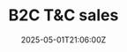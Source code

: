 ---
title: B2C T&C sales
linkTitle: B2C T&C sales
date: '2025-05-01T21:06:00Z'
weight: 1
description: No content
draft: false
ref: b2c-tc-sales
---